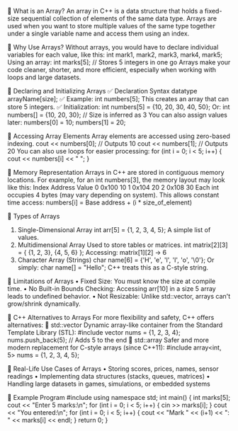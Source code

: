 🔷 What is an Array?
An array in C++ is a data structure that holds a fixed-size sequential collection of elements of the same data type. Arrays are used when you want to store multiple values of the same type together under a single variable name and access them using an index.

🔷 Why Use Arrays?
Without arrays, you would have to declare individual variables for each value, like this:
int mark1, mark2, mark3, mark4, mark5;
Using an array:
int marks[5]; // Stores 5 integers in one go
Arrays make your code cleaner, shorter, and more efficient, especially when working with loops and large datasets.

🔷 Declaring and Initializing Arrays
✅ Declaration Syntax
datatype arrayName[size];
✅ Example:
int numbers[5];
This creates an array that can store 5 integers.
✅ Initialization:
int numbers[5] = {10, 20, 30, 40, 50};
Or:
int numbers[] = {10, 20, 30}; // Size is inferred as 3
You can also assign values later:
numbers[0] = 10;
numbers[1] = 20;

🔷 Accessing Array Elements
Array elements are accessed using zero-based indexing.
cout << numbers[0]; // Outputs 10
cout << numbers[1]; // Outputs 20
You can also use loops for easier processing:
for (int i = 0; i < 5; i++) {
    cout << numbers[i] << " ";
}

🔷 Memory Representation
Arrays in C++ are stored in contiguous memory locations. For example, for an int numbers[3], the memory layout may look like this:
Index	Address	Value
0	0x100	10
1	0x104	20
2	0x108	30
Each int occupies 4 bytes (may vary depending on system).
This allows constant time access: numbers[i] = Base address + (i * size_of_element)

🔷 Types of Arrays
1. Single-Dimensional Array
int arr[5] = {1, 2, 3, 4, 5};
A simple list of values.
2. Multidimensional Array
Used to store tables or matrices.
int matrix[2][3] = {
    {1, 2, 3},
    {4, 5, 6}
};
Accessing: matrix[1][2] → 6
3. Character Array (Strings)
char name[6] = {'H', 'e', 'l', 'l', 'o', '\0'};
Or simply:
char name[] = "Hello";
C++ treats this as a C-style string.

🔷 Limitations of Arrays
    • Fixed Size: You must know the size at compile time.
    • No Built-in Bounds Checking: Accessing arr[10] in a size 5 array leads to undefined behavior.
    • Not Resizable: Unlike std::vector, arrays can't grow/shrink dynamically.

🔷 C++ Alternatives to Arrays
For more flexibility and safety, C++ offers alternatives:
🔹 std::vector
Dynamic array-like container from the Standard Template Library (STL):
#include <vector>
vector<int> nums = {1, 2, 3, 4};
nums.push_back(5); // Adds 5 to the end
🔹 std::array
Safer and more modern replacement for C-style arrays (since C++11):
#include <array>
array<int, 5> nums = {1, 2, 3, 4, 5};

🔷 Real-Life Use Cases of Arrays
    • Storing scores, prices, names, sensor readings
    • Implementing data structures (stacks, queues, matrices)
    • Handling large datasets in games, simulations, or embedded systems

🔷 Example Program
#include <iostream>
using namespace std;
int main() {
    int marks[5];
cout << "Enter 5 marks:\n";
    for (int i = 0; i < 5; i++) {
        cin >> marks[i];
    }
cout << "You entered:\n";
    for (int i = 0; i < 5; i++) {
        cout << "Mark " << (i+1) << ": " << marks[i] << endl;
    }
return 0;
}

